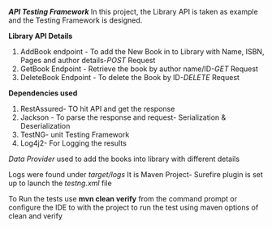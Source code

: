 ***API Testing Framework***
In this project, the Library API is taken as example and the Testing Framework is designed.

**Library API Details**
1. AddBook endpoint - To add the New Book in to Library with Name, ISBN, Pages and author details-*POST* Request
2. GetBook Endpoint - Retrieve the book by author name/ID-*GET* Request
3. DeleteBook Endpoint - To delete the Book by ID-*DELETE* Request

**Dependencies used**
1. RestAssured- TO hit API and get the response
2. Jackson - To parse the response and request- Serialization & Deserialization
3. TestNG- unit Testing Framework
4. Log4j2- For Logging the results

*Data Provider* used to add the books into library with different details

Logs were found under *target/logs*
It is Maven Project- Surefire plugin is set up to launch the *testng.xml* file

To Run the tests use **mvn clean verify** from the command prompt
or configure the IDE to with the project to run the test using maven options of clean and verify 



